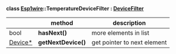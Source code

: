 **class [Esp1wire](./Esp1wire.md)::TemperatureDeviceFilter : [DeviceFilter](./DeviceFilter.md)**

| | method | description |
| --- | --- | --- |
| bool | **hasNext()** | more elements in list |
| [Device*](./Device.md) | **getNextDevice()** | get pointer to next element |
